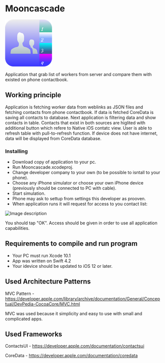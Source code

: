 # Mooncascade
![Image description](https://github.com/kubzero/MoonContacts/blob/master/Mooncascade/Mooncascade/Assets.xcassets/AppIcon.appiconset/Icon-App-76x76@2x.png)

Application that grab list of workers from server and compare them with existed on phone contactbook.

## Working principle
Application is fetching worker data from weblinks as JSON files and fetching contacts from phone contactbook. If data is fetched CoreData is saving all contacts to database. Next application is filtering data and show contacts in table. Contacts that exist in both sources are higlited with additional button which refere to Native iOS contatc view. User is able to refresh table with pull-to-refresh function. If device does not have internet, data will be displayed from CoreData database.

### Installing
* Download copy of application to your pc.
* Run Mooncascade.xcodeproj.
* Change developer company to your own (to be possible to isntall to your phone).
* Choose any iPhone simulator or choose your own iPhone device (previously should be connected to PC with cable).
* Start simulation.
* Phone may ask to settup from settings this developer as prooven.
* When application runs it will request for access to you contact list: 

![Image description](https://pp.userapi.com/c850120/v850120099/cd1d1/zwGqxCrVUto.jpg)

You should tap "OK". 
Access should be given in order to use all application capabilities. 

## Requirements to compile and run program
- Your PC must run Xcode 10.1 
- App was written on Swift 4.2 
- Your idevice should be updated to iOS 12 or later.

## Used Architecture Patterns
MVC Pattern - https://developer.apple.com/library/archive/documentation/General/Conceptual/DevPedia-CocoaCore/MVC.html 

MVC was used because it simplicity and easy to use with small and complicated apps. 
## Used Frameworks
ContactsUI  - https://developer.apple.com/documentation/contactsui

CoreData - https://developer.apple.com/documentation/coredata

